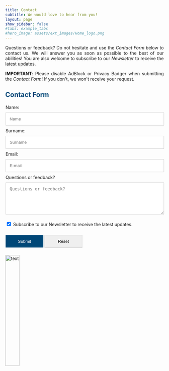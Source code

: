 ```yaml
--- 
title: Contact
subtitle: We would love to hear from you!
layout: page
show_sidebar: false
#tabs: example_tabs
#hero_image: assets/ext_images/Home_logo.png
---
```


<!-- ### <span style="color:#004777"> Contact Form </span> -->

<style>
img {
  width: 30%;
  height: auto;
  display: inline-block;
}
form {
    display: block;
    width: 100%;
    float: left;
    padding-right: 4%;
}
.container-form {
    padding:1px;
}
input[type=text], input[type=email], textarea {
    width: 100%;
    padding: 12px;
    margin: 8px 0;
    display: inline-block;
    border: 1px solid #ccc;
    box-sizing: border-box;
}
input[type=submit], input[type=reset] {
    width: 120px;
    padding: 12px;
    margin: 8px 0;
    display: inline-block;
    border: 1px solid #ccc;
    box-sizing: border-box;
}
input[type=checkbox] {
    margin-top: 16px;
}
input[type=submit] {
    background-color: #004777;
    color: white;
    border: none;
}
input[type=submit]:hover {
    opacity: 0.8;
}    
</style>

<a name="top"></a>
<p><div style="text-align: justify">Questions or feedback? Do not hesitate and use the <i>Contact Form</i> below to contact us. We will answer you as soon as possible to the best of our abilities! 
You are also welcome to subscribe to our <i>Newsletter</i> to receive the latest updates.</div></p>
<p><div style="text-align: justify"><b>IMPORTANT</b>: Please disable AdBlock or Privacy Badger when submitting the <i>Contact Form</i>! If you don't, we won't receive your request.</div></p>

<h2 style="color:#004777"> Contact Form </h2>

<form class="container-form" id="contact-form" action="https://script.google.com/macros/s/AKfycbxFvlT1LVB4mrKHuMl0-HkOb62QP4n_rFHm8-6vH7Zhe_CcQ8XX/exec">

<!-- <h2 style="font-family:Courier New; color:#004777; opacity:0.7">Contact Form</h2> -->
  
  <div class="form-group">
    <label>Name:</label>
    <input type="text" name="Name" placeholder="Name" class="form-control" required>
  </div>

  <div class="form-group">
    <label>Surname:</label>
    <input type="text" name="Surname" placeholder="Surname" class="form-control" required>
  </div>
  
  <div class="form-group">
    <label>Email:</label>
    <input type="email" name="Email" placeholder="E-mail" class="form-control" required>
  </div>
  
  <div class="form-group">
    <label>Questions or feedback?</label>
    <!-- <input type="text" name="Message" placeholder="Message" required> -->
    <textarea rows="5" name="Message" placeholder="Questions or feedback?" class="form-control" required></textarea>
  </div>

  <div class="form-group">
    <input id="Newsletter" type="checkbox" checked="checked" name="Newsletter" value="true" class="form-control"><label for="Newsletter"> Subscribe to our Newsletter to receive the latest updates.</label>
  </div>

  <br>

  <div>
    <!-- Enter message: <input type="text" id = "message"> -->
    <!-- <button type="submit" id="submit-form" value="Submit" onclick="showMessage()" >Submit</button> -->
    <input type="submit" id="submit-form" value="Submit" class="form-control">
    <input type="reset" id="reset-form" value="Reset" class="form-control">
 </div>

</form>

<img src="../assets/ext_images/post_separator.png" alt="text"> 
<br>
<a href="../page-contact#top"><i class="fas fa-arrow-alt-circle-up" style="position: relative; top: -3px; text-indent: 0px; vertical-align: middle; color:#004777;"></i></a>

<!-- <p> Message is: <span id = "display_message"></span> </p> -->

<script src="https://ajax.googleapis.com/ajax/libs/jquery/2.1.4/jquery.min.js"></script>
<script src='../contact.js'></script>
<script src='../subscribe.js'></script>
<script type="text/JavaScript">
function showMessage(){
    //window.alert("Done"); 
    //$("#contact-form")[0].reset();
    // var message = document.getElementById("message").value; 
    // display_message.innerHTML= message; 
}
</script>
